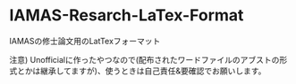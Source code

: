 # IAMAS-Resarch-LaTex-Format
IAMASの修士論文用のLatTexフォーマット

注意) Unofficialに作ったやつなので(配布されたワードファイルのアブストの形式とかは継承してますが)、使うときは自己責任&要確認でお願いします。
